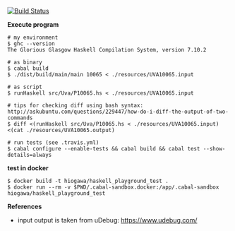 [![Build Status](https://travis-ci.org/hi-ogawa/haskell_playground.png?branch=master)](https://travis-ci.org/hi-ogawa/haskell_playground)

__Execute program__


```
# my environment
$ ghc --version
The Glorious Glasgow Haskell Compilation System, version 7.10.2

# as binary
$ cabal build
$ ./dist/build/main/main 10065 < ./resources/UVA10065.input

# as script
$ runHaskell src/Uva/P10065.hs < ./resources/UVA10065.input

# tips for checking diff using bash syntax: http://askubuntu.com/questions/229447/how-do-i-diff-the-output-of-two-commands
$ diff <(runHaskell src/Uva/P10065.hs < ./resources/UVA10065.input) <(cat ./resources/UVA10065.output)

# run tests (see .travis.yml)
$ cabal configure --enable-tests && cabal build && cabal test --show-details=always
```

__test in docker__

```
$ docker build -t hiogawa/haskell_playground_test .
$ docker run --rm -v $PWD/.cabal-sandbox.docker:/app/.cabal-sandbox hiogawa/haskell_playground_test
```

__References__

- input output is taken from uDebug: https://www.udebug.com/
